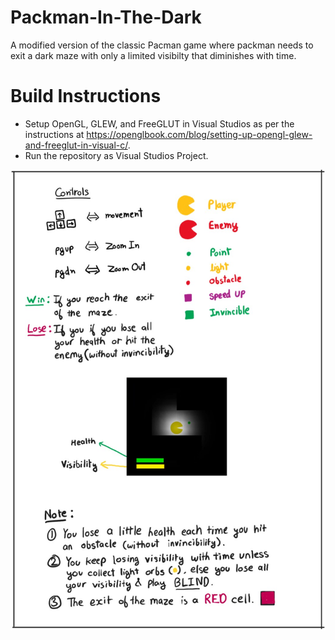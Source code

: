 # Packman-In-The-Dark
 A modified version of the classic Pacman game where packman needs to exit a dark maze with only a limited visibilty that diminishes with time.

# Build Instructions
 - Setup OpenGL, GLEW, and FreeGLUT in Visual Studios as per the instructions at https://openglbook.com/blog/setting-up-opengl-glew-and-freeglut-in-visual-c/.
 - Run the repository as Visual Studios Project.

![Drag Racing](quick-start.jpg)
